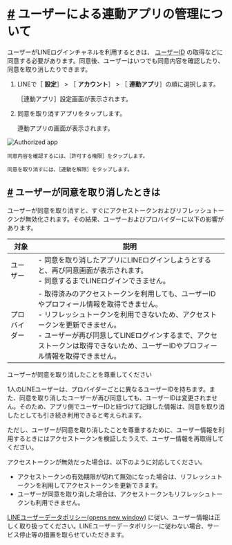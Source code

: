 # [\#](https://developers.line.biz/ja/docs/line-login/managing-authorized-apps/#page-title) ユーザーによる連動アプリの管理について

ユーザーがLINEログインチャネルを利用するときは、 [ユーザーID](https://developers.line.biz/ja/glossary/#user-id) の取得などに同意する必要があります。同意後、ユーザーはいつでも同意内容を確認したり、同意を取り消したりできます。

1. LINEで［ **設定**］ \> ［ **アカウント**］ \> ［ **連動アプリ**］の順に選択します。

   ［連動アプリ］設定画面が表示されます。

2. 同意を取り消すアプリをタップします。

   連動アプリの画面が表示されます。

![Authorized app](https://developers.line.biz/assets/img/authorized-app-ja.e2686d0e.png)

    同意内容を確認するには、［許可する権限］をタップします。

    同意を取り消すには、［連動を解除］をタップします。

## [\#](https://developers.line.biz/ja/docs/line-login/managing-authorized-apps/#when-user-revokes-consent) ユーザーが同意を取り消したときは

ユーザーが同意を取り消すと、すぐにアクセストークンおよびリフレッシュトークンが無効化されます。その結果、ユーザーおよびプロバイダーに以下の影響があります。

| 対象         | 説明                                                                                                                                                                                                                                                                                                         |
| ------------ | ------------------------------------------------------------------------------------------------------------------------------------------------------------------------------------------------------------------------------------------------------------------------------------------------------------ |
| ユーザー     | - 同意を取り消したアプリにLINEログインしようとすると、再び同意画面が表示されます。<br>- 同意するまでLINEログインできません。                                                                                                                                                                                 |
| プロバイダー | - 取得済みのアクセストークンを利用しても、ユーザーIDやプロフィール情報を取得できません。<br>- リフレッシュトークンを利用できないため、アクセストークンを更新できません。<br>- ユーザーが再び同意してLINEログインするまで、アクセストークンは取得できないため、ユーザーIDやプロフィール情報を取得できません。 |

ユーザーが同意を取り消したことを尊重してください

1人のLINEユーザーは、プロバイダーごとに異なるユーザーIDを持ちます。また、同意を取り消したユーザーが再び同意しても、ユーザーIDは変更されません。そのため、アプリ側でユーザーIDと紐づけて記録した情報は、同意を取り消したとしても引き続き利用できると考えられます。

ただし、ユーザーが同意を取り消したことを尊重するために、ユーザー情報を利用するときにはアクセストークンを検証したうえで、ユーザー情報を再取得してください。

アクセストークンが無効だった場合は、以下のように対応してください。

- アクセストークンの有効期限が切れて無効になった場合は、リフレッシュトークンを利用してアクセストークンを更新できます。
- ユーザーが同意を取り消した場合は、アクセストークンもリフレッシュトークンも利用できません。

[LINEユーザーデータポリシー(opens new window)](https://terms2.line.me/LINE_Developers_user_data_policy?lang=ja) に従い、ユーザー情報は正しく取り扱ってください。LINEユーザーデータポリシーに従わない場合、サービス停止等の措置を取らせていただきます。
